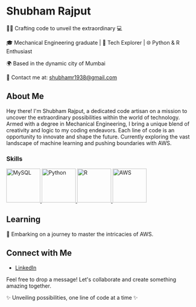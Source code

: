 # Shubham Rajput

👨‍🔧 Crafting code to unveil the extraordinary 💻

🎓 Mechanical Engineering graduate | 🚀 Tech Explorer | 🌐 Python & R Enthusiast

🌍 Based in the dynamic city of Mumbai

📧 Contact me at: shubhamr1938@gmail.com

## About Me

Hey there! I'm Shubham Rajput, a dedicated code artisan on a mission to uncover the extraordinary possibilities within the world of technology. Armed with a degree in Mechanical Engineering, I bring a unique blend of creativity and logic to my coding endeavors. Each line of code is an opportunity to innovate and shape the future. Currently exploring the vast landscape of machine learning and pushing boundaries with AWS.

### Skills

<p align="left">
  <a href="https://www.mysql.com/" target="_blank" rel="noreferrer">
    <img src="https://www.vectorlogo.zone/logos/mysql/mysql-official.svg" width="90" height="90" alt="MySQL" />
  </a>
  <a href="https://www.python.org/" target="_blank" rel="noreferrer">
    <img src="https://upload.wikimedia.org/wikipedia/commons/c/c3/Python-logo-notext.svg" width="90" height="90" alt="Python" />
  </a>
  <a href="https://www.r-project.org/" target="_blank" rel="noreferrer">
    <img src="https://www.vectorlogo.zone/logos/r-project/r-project-icon.svg" width="90" height="90" alt="R" />
  </a>
  <a href="https://aws.amazon.com/" target="_blank" rel="noreferrer">
    <img src="https://www.vectorlogo.zone/logos/amazon_aws/amazon_aws-icon.svg" width="90" height="90" alt="AWS" />
  </a>
</p>

## Learning

🚀 Embarking on a journey to master the intricacies of AWS.

## Connect with Me

- [LinkedIn](https://www.linkedin.com/in/shubhsmiles/) 

Feel free to drop a message! Let's collaborate and create something amazing together.

✨ Unveiling possibilities, one line of code at a time ✨
